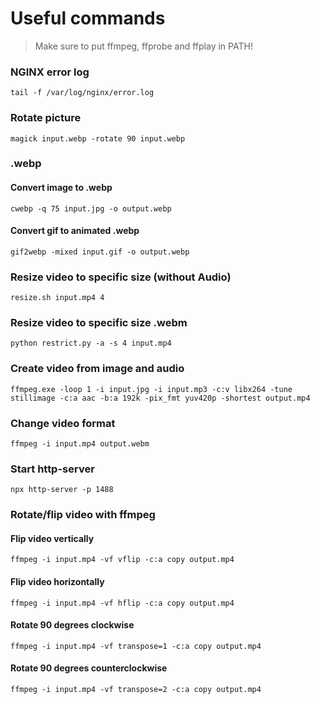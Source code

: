 # Useful commands
>Make sure to put ffmpeg, ffprobe and ffplay in PATH!

### NGINX error log
```
tail -f /var/log/nginx/error.log
```

### Rotate picture
```
magick input.webp -rotate 90 input.webp
```

### .webp

#### Convert image to .webp
```
cwebp -q 75 input.jpg -o output.webp
```

#### Convert gif to animated .webp
```
gif2webp -mixed input.gif -o output.webp
```

### Resize video to specific size (without Audio)
```
resize.sh input.mp4 4
```

### Resize video to specific size .webm
```
python restrict.py -a -s 4 input.mp4
```

### Create video from image and audio
```
ffmpeg.exe -loop 1 -i input.jpg -i input.mp3 -c:v libx264 -tune stillimage -c:a aac -b:a 192k -pix_fmt yuv420p -shortest output.mp4
```

### Change video format
```
ffmpeg -i input.mp4 output.webm
```

### Start http-server
```
npx http-server -p 1488
```

### Rotate/flip video with ffmpeg

#### Flip video  vertically
```
ffmpeg -i input.mp4 -vf vflip -c:a copy output.mp4
```

#### Flip video horizontally
```
ffmpeg -i input.mp4 -vf hflip -c:a copy output.mp4
```

#### Rotate 90 degrees clockwise
```
ffmpeg -i input.mp4 -vf transpose=1 -c:a copy output.mp4
```

#### Rotate 90 degrees counterclockwise
```
ffmpeg -i input.mp4 -vf transpose=2 -c:a copy output.mp4
```
